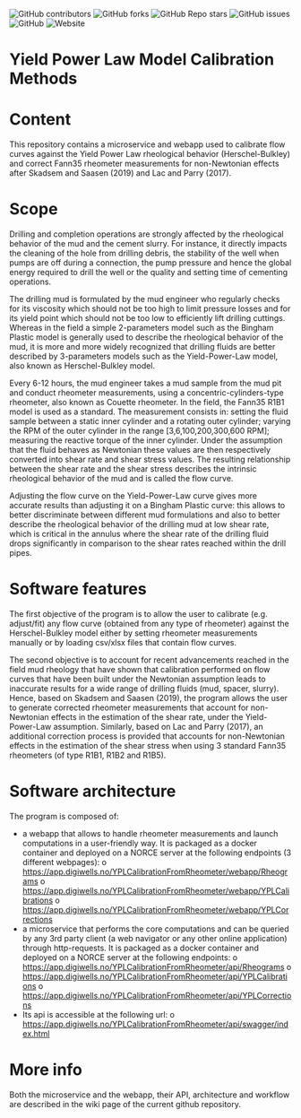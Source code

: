 
![GitHub contributors](https://img.shields.io/github/contributors/Open-Source-Drilling-Community/YPLCalibrationFromRheometer?logo=GitHub)
![GitHub forks](https://img.shields.io/github/forks/Open-Source-Drilling-Community/YPLCalibrationFromRheometer?logo=GitHub)
![GitHub Repo stars](https://img.shields.io/github/stars/Open-Source-Drilling-Community/YPLCalibrationFromRheometer?color=%230000ff&logo=GitHub)
![GitHub issues](https://img.shields.io/github/issues/Open-Source-Drilling-Community/YPLCalibrationFromRheometer?color=%23FF0000&logo=GitHub)
![GitHub](https://img.shields.io/github/license/Open-Source-Drilling-Community/YPLCalibrationFromRheometer?color=%2300FFFF)
![Website](https://img.shields.io/badge/foo-bar.svg)

Yield Power Law Model Calibration Methods
===

Content
===
This repository contains a microservice and webapp used to calibrate flow curves against the Yield Power Law rheological behavior (Herschel-Bulkley) and correct Fann35 rheometer measurements for non-Newtonian effects after Skadsem and Saasen (2019) and Lac and Parry (2017).

Scope
===
Drilling and completion operations are strongly affected by the rheological behavior of the mud and the cement slurry. For instance, it directly impacts the cleaning of the hole from drilling debris, the stability of the well when pumps are off during a connection, the pump pressure and hence the global energy required to drill the well or the quality and setting time of cementing operations.

The drilling mud is formulated by the mud engineer who regularly checks for its viscosity which should not be too high to limit pressure losses and for its yield point which should not be too low to efficiently lift drilling cuttings. Whereas in the field a simple 2-parameters model such as the Bingham Plastic model is generally used to describe the rheological behavior of the mud, it is more and more widely recognized that drilling fluids are better described by 3-parameters models such as the Yield-Power-Law model, also known as Herschel-Bulkley model.

Every 6-12 hours, the mud engineer takes a mud sample from the mud pit and conduct rheometer measurements, using a concentric-cylinders-type rheometer, also known as Couette rheometer. In the field, the Fann35 R1B1 model is used as a standard. The measurement consists in: setting the fluid sample between a static inner cylinder and a rotating outer cylinder; varying the RPM of the outer cylinder in the range [3,6,100,200,300,600 RPM]; measuring the reactive torque of the inner cylinder. Under the assumption that the fluid behaves as Newtonian these values are then respectively converted into shear rate and shear stress values. The resulting relationship between the shear rate and the shear stress describes the intrinsic rheological behavior of the mud and is called the flow curve.

Adjusting the flow curve on the Yield-Power-Law curve gives more accurate results than adjusting it on a Bingham Plastic curve: this allows to better discriminate between different mud formulations and also to better describe the rheological behavior of the drilling mud at low shear rate, which is critical in the annulus where the shear rate of the drilling fluid drops significantly in comparison to the shear rates reached within the drill pipes.


Software features
===
The first objective of the program is to allow the user to calibrate (e.g. adjust/fit) any flow curve (obtained from any type of rheometer) against the Herschel-Bulkley model either by setting rheometer measurements manually or by loading csv/xlsx files that contain flow curves.

The second objective is to account for recent advancements reached in the field mud rheology that have shown that calibration performed on flow curves that have been built under the Newtonian assumption leads to inaccurate results for a wide range of drilling fluids (mud, spacer, slurry). Hence, based on Skadsem and Saasen (2019), the program allows the user to generate corrected rheometer measurements that account for non-Newtonian effects in the estimation of the shear rate, under the Yield-Power-Law assumption. Similarly, based on Lac and Parry (2017), an additional correction process is provided that accounts for non-Newtonian effects in the estimation of the shear stress when using 3 standard Fann35 rheometers (of type R1B1, R1B2 and R1B5).


Software architecture
===
The program is composed of: 
-	a webapp that allows to handle rheometer measurements and launch computations in a user-friendly way. It is packaged as a docker container and deployed on a NORCE server at the following endpoints (3 different webpages):
o	https://app.digiwells.no/YPLCalibrationFromRheometer/webapp/Rheograms
o	https://app.digiwells.no/YPLCalibrationFromRheometer/webapp/YPLCalibrations
o	https://app.digiwells.no/YPLCalibrationFromRheometer/webapp/YPLCorrections
-	a microservice that performs the core computations and can be queried by any 3rd party client (a web navigator or any other online application) through http-requests. It is packaged as a docker container and deployed on a NORCE server at the following endpoints:
o	https://app.digiwells.no/YPLCalibrationFromRheometer/api/Rheograms 
o	https://app.digiwells.no/YPLCalibrationFromRheometer/api/YPLCalibrations
o	https://app.digiwells.no/YPLCalibrationFromRheometer/api/YPLCorrections
-	Its api is accessible at the following url:
o	https://app.digiwells.no/YPLCalibrationFromRheometer/api/swagger/index.html

More info
===
Both the microservice and the webapp, their API, architecture and workflow are described in the wiki page of the current github repository.

